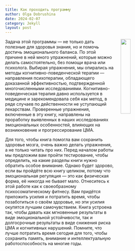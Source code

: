```yaml
---
title: Как проходить программу
author: Olga Dobrushina
date: 2024-02-07
category: Jekyll
layout: post
---
```


<img src="../../images/brain_train.gif" width="25%" style="float: right; margin-left: 20px;">

Задача этой программы — не только дать полезные для здоровья знания, но и помочь достичь эмоционального баланса. По этой причине в ней много упражнений, которые можно делать самостоятельно, без помощи врача или психолога. Выбирая упражнения, мы опирались на методы когнитивно-поведенческой терапии — направления психотерапии, обладающего доказанной эффективностью, подтвержденной многочисленными исследованиями. Когнитивно-поведенческая терапия давно используется в медицине и зарекомендовала себя как метод, в ряде случаев по действенности не уступающий лекарствам. Проверенные упражнения, включенные в эту книгу, направлены на проработку выявленных в наших исследованиях эмоциональных особенностей, влияющих на возникновение и прогрессирование ЦМА.

Для того, чтобы книга помогла вам сохранить здоровье мозга, очень важно делать упражнения, а не только читать про них. Перед началом работы мы предложим вам пройти тестирование, чтобы определить, на какие разделы книги нужно обратить особое внимание. Однако будет здорово, если вы пройдёте всю книгу целиком, потому что эмоциональная регуляция — это как физическая форма, её никогда не бывает мало. Отнеситесь к этой работе как к своеобразному психосоматическому фитнесу. Вам придётся приложить усилия и потратить время, чтобы позаботиться о своём здоровье, но эти усилия окупятся лучшим самочувствием. Книга устроена так, чтобы давать как мгновенные результаты в виде эмоциональной устойчивости, так и долгосрочные результаты в виде снижения риска ЦМА и когнитивных нарушений.  Помните, что лучше потратить время сегодня для того, чтобы сохранить память, внимание и интеллектуальную работоспособность на многие годы.

